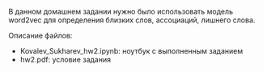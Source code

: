 В данном домашнем задании нужно было использовать модель word2vec для определения близких слов, ассоциаций, лишнего слова.

Описание файлов:

- Kovalev_Sukharev_hw2.ipynb: ноутбук с выполненным заданием
- hw2.pdf: условие задания
